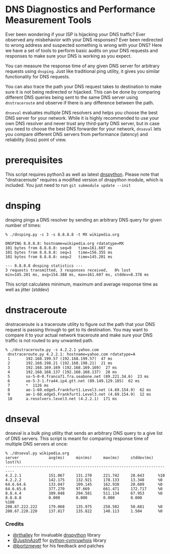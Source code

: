 DNS Diagnostics and Performance Measurement Tools
==================================================

Ever been wondering if your ISP is hijacking your DNS traffic? Ever observed any
misbehavior with your DNS responses? Ever been redirected to wrong address and
suspected something is wrong with your DNS? Here we have a set of tools to
perform basic audits on your DNS requests and responses to make sure your DNS is
working as you expect.

You can measure the response time of any given DNS server for arbitrary
requests using `dnsping`. Just like traditional ping utility, it gives you
similar functionality for DNS requests.

You can also trace the path your DNS request takes to destination to make sure
it is not being redirected or hijacked. This can be done by comparing different
DNS queries being sent to the same DNS server using `dnstraceroute` and observe
if there is any difference between the path.

`dnseval` evaluates multiple DNS resolvers and helps you choose the best DNS
server for your network. While it is highly recommended to use your own DNS
resolver and never trust any third-party DNS server, but in case you need to
choose the best DNS forwarder for your network, `dnseval` lets you compare
different DNS servers from performance (latency) and reliability (loss) point
of view.

# prerequisites
This script requires python3 as well as latest
[dnspython](http://www.dnspython.org/). Please note that "dnstraceroute"
requires a modified version of dnspython module, which is included. You just
need to run `git submodule update --init`

# dnsping
dnsping pings a DNS resolver by sending an arbitrary DNS query for given number
of times:
```
% ./dnsping.py -c 3 -s 8.8.8.8 -t MX wikipedia.org

DNSPING 8.8.8.8: hostname=wikipedia.org rdatatype=MX
101 bytes from 8.8.8.8: seq=0   time=161.607 ms
101 bytes from 8.8.8.8: seq=1   time=156.355 ms
101 bytes from 8.8.8.8: seq=2   time=145.201 ms

--- 8.8.8.8 dnsping statistics ---
3 requests transmitted, 3 responses received,   0% lost
min=145.201 ms, avg=154.388 ms, max=161.607 ms, stddev=8.378 ms
```
This script calculates minimum, maximum and average response time as well as
jitter (stddev)

# dnstraceroute
dnstraceroute is a traceroute utility to figure out the path that your DNS
request is passing through to get to its destination. You may want to compare
it to your actual network traceroute and make sure your DNS traffic is not
routed to any unwanted path.

```
% ./dnstraceroute.py -s 4.2.2.1 yahoo.com
 dnstraceroute.py 4.2.2.1: hostname=yahoo.com rdatatype=A
 1       192.168.199.57 (192.168.199.57)  47 ms
 2       192.168.198.21 (192.168.198.21)  21 ms
 3       192.168.169.169 (192.168.169.169)  27 ms
 4       192.168.168.137 (192.168.168.137)  28 ms
 5       so-5-0-0.franco71.fra.seabone.net (89.221.34.6)  23 ms
 6       xe-5-3-1.fra44.ip4.gtt.net (89.149.129.185)  62 ms
 7       *  1126 ms
 8       ae-1-60.edge5.Frankfurt1.Level3.net (4.69.154.9)  62 ms
 9       ae-1-60.edge5.Frankfurt1.Level3.net (4.69.154.9)  12 ms
 10      a.resolvers.level3.net (4.2.2.1)  171 ms
```

# dnseval
dnseval is a bulk ping utility that sends an arbitrary DNS query to a give list
of DNS servers. This script is meant for comparing response time of multiple
DNS servers at once:
```
% ./dnseval.py wikipedia.org
server             avg(ms)     min(ms)     max(ms)     stddev(ms)  lost(%)
--------------------------------------------------------------------------
4.2.2.1            151.067     131.270     221.742     28.643      %10
4.2.2.2            142.175     132.921     178.133     13.348      %0
64.6.64.6          133.047     109.145     162.938     20.609      %0
64.6.65.6          377.270     97.669      661.471     172.717     %0
8.8.4.4            389.048     294.581     511.134     67.953      %0
8.8.8.8            0.000       0.000       0.000       0.000       %100
208.67.222.222     179.068     135.975     258.582     50.681      %0
208.67.220.220     137.817     135.822     140.113     1.504       %0
```

### Credits

- [@rthalley](https://github.com/rthalley) for invaluable [dnspython](https://github.com/rthalley/dnspython) library
- [@JustinAzoff](https://github.com/JustinAzoff) for [python-cymruwhois](https://github.com/JustinAzoff/python-cymruwhois) library
- [@bortzmeyer](https://github.com/bortzmeyer) for his feedback and patches
